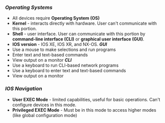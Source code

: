 ### ___Operating Systems___
- All devices require __Operating System (OS)__
- __Kernel__ - interacts directly with hardware. User can't communicate with this portion. 
- __Shell__ - user interface. User can communicate with this portion by __command-line interface (CLI)__ or __graphical user interface (GUI)__.
- __IOS version__ - IOS XE, IOS XR, and NX-OS.
___GUI___
- Use a mouse to make selections and run programs
- Enter text and text-based commands
- View output on a monitor
___CLI___
- Use a keyboard to run CLI-based network programs
- Use a keyboard to enter text and text-based commands
- View output on a monitor
### ___IOS Navigation___
- __User EXEC Mode__ - limited capabilities, useful for basic operations. Can't configure devices in this mode. 
- __Privileged EXEC Mode__ - Must be in this mode to access higher modes (like global configuration mode) 